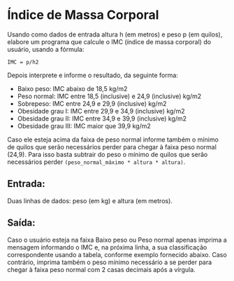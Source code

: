 # Índice de Massa Corporal

Usando como dados de entrada altura h (em metros) e peso p (em quilos), elabore um programa que calcule o IMC (índice de massa corporal) do usuário, usando a fórmula:

`IMC = p/h2`

Depois interprete e informe o resultado, da seguinte forma:

- Baixo peso: IMC abaixo de 18,5 kg/m2
- Peso normal: IMC entre 18,5 (inclusive) e 24,9 (inclusive) kg/m2
- Sobrepeso: IMC entre 24,9 e 29,9 (inclusive) kg/m2
- Obesidade grau I: IMC entre 29,9 e 34,9 (inclusive) kg/m2
- Obesidade grau II: IMC entre 34,9 e 39,9 (inclusive) kg/m2
- Obesidade grau III: IMC maior que 39,9 kg/m2

Caso ele esteja acima da faixa de peso normal informe também o mínimo de quilos que serão necessários perder para chegar à faixa peso normal (24,9). Para isso basta subtrair do peso o mínimo de quilos que serão necessários perder `(peso_normal_máximo * altura * altura)`.

## Entrada:

Duas linhas de dados: peso (em kg) e altura (em metros).

## Saída:

Caso o usuário esteja na faixa Baixo peso ou Peso normal apenas imprima a mensagem informando o IMC e, na próxima linha, a sua classificação correspondente usando a tabela, conforme exemplo fornecido abaixo. Caso contrário, imprima também o peso mínimo necessário a se perder para chegar à faixa peso normal com 2 casas decimais após a vírgula.
